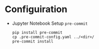 # Configuiration

- Jupyter Notebook Setup `pre-commit`
    ```
    pip install pre-commit
    cp .pre-commit-config.yaml ../<dir>/
    pre-commit install
    ```